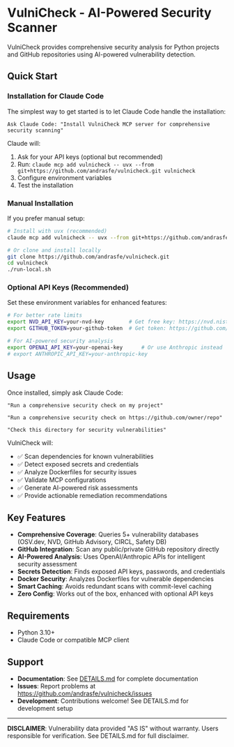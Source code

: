 # VulniCheck - AI-Powered Security Scanner

VulniCheck provides comprehensive security analysis for Python projects and GitHub repositories using AI-powered vulnerability detection.

## Quick Start

### Installation for Claude Code

The simplest way to get started is to let Claude Code handle the installation:

```
Ask Claude Code: "Install VulniCheck MCP server for comprehensive security scanning"
```

Claude will:
1. Ask for your API keys (optional but recommended)
2. Run: `claude mcp add vulnicheck -- uvx --from git+https://github.com/andrasfe/vulnicheck.git vulnicheck`
3. Configure environment variables
4. Test the installation

### Manual Installation

If you prefer manual setup:

```bash
# Install with uvx (recommended)
claude mcp add vulnicheck -- uvx --from git+https://github.com/andrasfe/vulnicheck.git vulnicheck

# Or clone and install locally
git clone https://github.com/andrasfe/vulnicheck.git
cd vulnicheck
./run-local.sh
```

### Optional API Keys (Recommended)

Set these environment variables for enhanced features:

```bash
# For better rate limits
export NVD_API_KEY=your-nvd-key        # Get free key: https://nvd.nist.gov/developers/request-an-api-key
export GITHUB_TOKEN=your-github-token  # Get token: https://github.com/settings/tokens

# For AI-powered security analysis
export OPENAI_API_KEY=your-openai-key      # Or use Anthropic instead
# export ANTHROPIC_API_KEY=your-anthropic-key
```

## Usage

Once installed, simply ask Claude Code:

```
"Run a comprehensive security check on my project"

"Run a comprehensive security check on https://github.com/owner/repo" 

"Check this directory for security vulnerabilities"
```

VulniCheck will:
- ✅ Scan dependencies for known vulnerabilities
- ✅ Detect exposed secrets and credentials  
- ✅ Analyze Dockerfiles for security issues
- ✅ Validate MCP configurations
- ✅ Generate AI-powered risk assessments
- ✅ Provide actionable remediation recommendations

## Key Features

- **Comprehensive Coverage**: Queries 5+ vulnerability databases (OSV.dev, NVD, GitHub Advisory, CIRCL, Safety DB)
- **GitHub Integration**: Scan any public/private GitHub repository directly
- **AI-Powered Analysis**: Uses OpenAI/Anthropic APIs for intelligent security assessment
- **Secrets Detection**: Finds exposed API keys, passwords, and credentials
- **Docker Security**: Analyzes Dockerfiles for vulnerable dependencies
- **Smart Caching**: Avoids redundant scans with commit-level caching
- **Zero Config**: Works out of the box, enhanced with optional API keys

## Requirements

- Python 3.10+
- Claude Code or compatible MCP client

## Support

- **Documentation**: See [DETAILS.md](DETAILS.md) for complete documentation
- **Issues**: Report problems at https://github.com/andrasfe/vulnicheck/issues
- **Development**: Contributions welcome! See DETAILS.md for development setup

---

**DISCLAIMER**: Vulnerability data provided "AS IS" without warranty. Users responsible for verification. See DETAILS.md for full disclaimer.